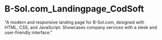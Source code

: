 # B-Sol.com_Landingpage_CodSoft
"A modern and responsive landing page for B-Sol.com, designed with HTML, CSS, and JavaScript. Showcases company services with a sleek and user-friendly interface."
